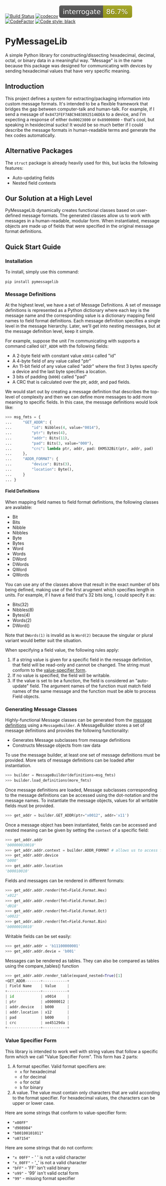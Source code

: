 [![Build Status](https://travis-ci.com/smalbadger/pymessagelib.svg?branch=main)](https://travis-ci.com/smalbadger/pymessagelib)
[![codecov](https://codecov.io/gh/smalbadger/pymessagelib/branch/main/graph/badge.svg?token=QJ5EOBJ0P6)](https://codecov.io/gh/smalbadger/pymessagelib)
[![Interrogate](https://raw.githubusercontent.com/smalbadger/pymessagelib/main/badges/interrogate_badge.svg)](https://github.com/smalbadger/pymessagelib/blob/main/badges/interrogate_badge.svg)
[![CodeFactor](https://www.codefactor.io/repository/github/smalbadger/pymessagelib/badge)](https://www.codefactor.io/repository/github/smalbadger/pymessagelib)
[![Code style: black](https://img.shields.io/badge/code%20style-black-000000.svg)](https://github.com/psf/black)

# PyMessageLib
A simple Python library for constructing/dissecting hexadecimal, decimal, octal, or binary data in a meaningful way. "Message" is in the name because this package was designed for communicating with devices by sending hexadecimal values that have very specific meaning.

## Introduction
This project defines a system for extracting/packaging information into custom message formats. It's intended to be a flexible framework that bridges the gap between computer-talk and human-talk. For example, if I send a message of `0x8472FEF7ABC94838925146DEA` to a device, and I'm expecting a response of either `0x00023000` or `0x89000000` - that's cool, but speaking in hexidecimal sucks! It would be so much better if I could describe the message formats in human-readable terms and generate the hex codes automatically.

## Alternative Packages
The `struct` package is already heavily used for this, but lacks the following features:

- Auto-updating fields
- Nested field contexts

## Our Solution at a High Level
PyMessageLib dynamically creates functional classes based on user-defined message formats. The generated classes allow us to work with messages in a human-readable, modular form. When instantiated, message objects are made up of fields that were specified in the original message format definitions.

## Quick Start Guide

### Installation

To install, simply use this command:

`pip install pymessagelib`


### Message Definitions

At the highest level, we have a set of Message Definitions. A set of message definitions is represented as a Python dictionary where each key is the message name and the corresponding value is a dictionary mapping field names to field format definitions. Each message definition specifies a single level in the message hierarchy. Later, we'll get into nesting messages, but at the message definition level, keep it simple.

For example, suppose the unit I'm communicating with supports a command called `GET_ADDR` with the following fields:

- A 2-byte field with constant value `x0014` called "id"
- A 4-byte field of any value called "ptr"
- An 11-bit field of any value called "addr" where the first 3 bytes specify a device and the last byte specifies a location.
- 3 bits of padding (`b000`) called "pad"
- A CRC that is calculated over the ptr, addr, and pad fields.

We would start out by creating a message definition that describes the top-level of complexity and then we can define more messages to add more meaning to specific fields. In this case, the message definitions would look like:

```python
>>> msg_fmts = {
... 	"GET_ADDR": {
... 		"id": Nibbles(4, value="0014"),
... 		"ptr": Bytes(4),
... 		"addr": Bits(11),
... 		"pad": Bits(3, value="000"),
... 		"crc": lambda ptr, addr, pad: EKMS32Bit(ptr, addr, pad)
... 	},
... 	"ADDR_FORMAT": {
... 		"device": Bits(3),
... 		"location": Byte(),
... 	}
... }
```

#### Field Definitions

When mapping field names to field format definitions, the following classes are available:

- Bit
- Bits
- Nibble
- Nibbles
- Byte
- Bytes
- Word
- Words
- DWord
- DWords
- QWord
- QWords
	
You can use any of the classes above that result in the exact number of bits being defined, making use of the first arugment which specifies length in units. For example, if I have a field that's 32 bits long, I could specify it as:

- Bits(32)
- Nibbles(8)
- Bytes(4)
- Words(2)
- DWord()

Note that `DWords(1)` is invalid as is `Word(2)` because the singular or plural variant would better suit the situation.
	
When specifying a field value, the following rules apply:

1. If a string value is given for a specific field in the message definition, that field will be read-only and cannot be changed. The string must conform to the [value-specifier form](#value-specifier-form).
1. If no value is specified, the field will be writable. 
1. If the value is set to be a function, the field is considered an "auto-update" field. The argument names of the function must match field names of the same message and the function must be able to process Field objects.

### Generating Message Classes

Highly-functional Message classes can be generated from the [message definitions](message-definitions) using a `MessageBuilder`. A MessageBuilder stores a set of message definitions and provides the following functionality:

- Generates Message subclasses from message definitions
- Constructs Message objects from raw data

To use the message builder, at least one set of message definitions must be provided. More sets of message definitions can be loaded after instantiation.

```python
>>> builder = MessageBuilder(definitions=msg_fmts)
>>> builder.load_definitions(more_fmts)
```

Once message definitions are loaded, Message subclasses corresponding to the message definitions can be accessed using the dot-notation and the message names. To instantiate the message objects, values for all writable fields must be provided.

```python
>>> get_addr = builder.GET_ADDR(ptr="x0012", addr='x11')
```

Once a message object has been instantiated, fields can be accessed and nested meaning can be given by setting the `context` of a specific field:

```python
>>> get_addr.addr
'b00000010010'
>>> get_addr.addr.context = builder.ADDR_FORMAT # allows us to access further levels of information
>>> get_addr.addr.device
'b000'
>>> get_addr.addr.location
'b00010010'
```

Fields and messages can be rendered in different formats:

```python
>>> get_addr.addr.render(fmt=Field.Format.Hex)
'x012'
>>> get_addr.addr.render(fmt=Field.Format.Dec)
'd018'
>>> get_addr.addr.render(fmt=Field.Format.Oct)
'o0022'
>>> get_addr.addr.render(fmt=Field.Format.Bin)
'b0000010010'
```

Writable fields can be set easily:

```python
>>> get_addr.addr = 'b11100000001'
>>> get_addr.addr.devie = 'b001'
```

Messages can be rendered as tables. They can also be compared as tables using the compare_tables() function

```python
>>> get_addr.addr.render_table(expand_nested=True)[1]
+GET_ADDR-------+-----------+
| Field Name    | Value     |
+---------------+-----------+
| id            | x0014     |
| ptr           | x00000012 |
| addr.device   | b000      |
| addr.location | x12       |
| pad           | b000      |
| crc           | xe45129da |
+---------------+-----------+
```


### Value Specifier Form

This library is intended to work well with string values that follow a specific form which we call "Value Specifier Form". This form has 2 parts:

1. A format specifier. Valid format specifiers are:
	- `x` for hexadecimal
	- `d` for decimal
	- `o` for octal
	- `b` for binary
2. A value. The value must contain only characters that are valid according to the format specifier. For hexadecimal values, the characters can be upper or lower case.

Here are some strings that conform to value-specifier form:

- `"x00FF"`
- `"d908984"`
- `"b00100101011"`
- `"o07154"`

Here are some strings that do not conform:

- `"x 00FF"` - ' ' is not a valid character
- `"x_00FF"` - '_' is not a valid character
- `"bFF"` - 'FF' isn't valid binary
- `"o99"` - '99' isn't valid octal form
- `"99"` - missing format specifier
